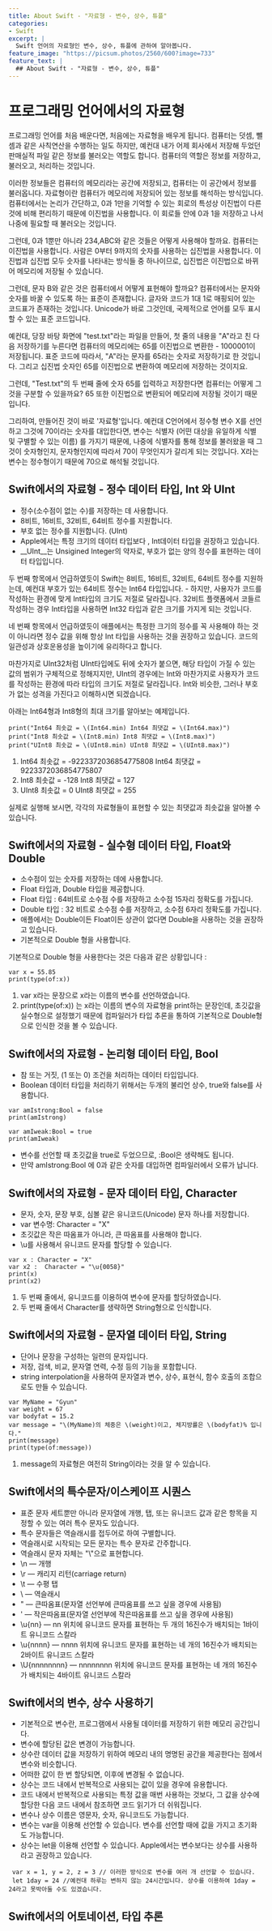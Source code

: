 ```yaml
---
title: About Swift - "자료형 - 변수, 상수, 튜플"
categories:
- Swift
excerpt: |
  Swift 언어의 자료형인 변수, 상수, 튜플에 관하여 알아봅니다.
feature_image: "https://picsum.photos/2560/600?image=733"
feature_text: |
  ## About Swift - "자료형 - 변수, 상수, 튜플"
---
```


# 프로그래밍 언어에서의 자료형

프로그래밍 언어를 처음 배운다면, 처음에는 자료형을 배우게 됩니다.
컴퓨터는 덧셈, 뺄셈과 같은 사칙연산을 수행하는 일도 하지만, 예컨대 내가 어제 회사에서 저장해 두었던 판매실적 파일 같은 정보를 불러오는 역할도 합니다. 컴퓨터의 역할은 정보를 저장하고, 불러오고, 처리하는 것입니다.

이러한 정보들은 컴퓨터의 메모리라는 공간에 저장되고, 컴퓨터는 이 공간에서 정보를 불러옵니다. 자료형이란 컴퓨터가 메모리에 저장되어 있는 정보를 해석하는 방식입니다. 컴퓨터에서는 논리가 간단하고, 0과 1만을 기억할 수 있는 회로의 특성상 이진법이 다른 것에 비해 편리하기 때문에 이진법을 사용합니다. 이 회로들 안에 0과 1을 저장하고 나서 나중에 필요할 때 불러오는 것입니다.

그런데, 0과 1뿐만 아니라 234,ABC와 같은 것들은 어떻게 사용해야 할까요.
컴퓨터는 이진법을 사용합니다. 사람은 0부터 9까지의 숫자를 사용하는 십진법을 사용합니다. 이진법과 십진법 모두 숫자를 나타내는 방식들 중 하나이므로, 십진법은 이진법으로 바뀌어 메모리에 저장될 수 있습니다.

그런데, 문자 B와 같은 것은 컴퓨터에서 어떻게 표현해야 할까요? 
컴퓨터에서는 문자와 숫자를 바꿀 수 있도록 하는 표준이 존재합니다. 글자와 코드가 1대 1로 매핑되어 있는 코드표가 존재하는 것입니다. Unicode가 바로 그것인데, 국제적으로 언어를 모두 표시할 수 있는 표준 코드입니다.

예컨대, 당장 바탕 화면에 "test.txt"라는 파일을 만들어, 첫 줄의 내용을 "A"라고 친 다음 저장하기를 누른다면 컴퓨터의 메모리에는 65를 이진법으로 변환한 - 1000001이 저장됩니다. 표준 코드에 따라서, "A"라는 문자를 65라는 숫자로 저장하기로 한 것입니다. 그리고 십진법 숫자인 65를 이진법으로 변환하여 메모리에 저장하는 것이지요.

그런데, "Test.txt"의 두 번째 줄에 숫자 65를 입력하고 저장한다면 컴퓨터는 어떻게 그것을 구분할 수 있을까요? 65 또한 이진법으로 변환되어 메모리에 저장될 것이기 때문입니다.

그리하여, 만들어진 것이 바로 '자료형'입니다. 예컨대 C언어에서 정수형 변수 X를 선언하고 그것에 70이라는 숫자를 대입한다면, 변수는 식별자 (어떤 대상을 유일하게 식별 및 구별할 수 있는 이름) 를 가지기 때문에, 나중에 식별자를 통해 정보를 불러왔을 때 그것이 숫자형인지, 문자형인지에 따라서 70이 무엇인지가 갈리게 되는 것입니다. X라는 변수는 정수형이기 때문에 70으로 해석될 것입니다.


## Swift에서의 자료형 - 정수 데이터 타입, Int 와 UInt

* 정수(소수점이 없는 수)를 저장하는 데 사용합니다.
* 8비트, 16비트, 32비트, 64비트 정수를 지원합니다.
* 부호 없는 정수를 지원합니다. (UInt)
* Apple에서는 특정 크기의 데이터 타입보다 , Int데이터 타입을 권장하고 있습니다.
* __UInt__는 Unsigined Integer의 약자로, 부호가 없는 양의 정수를 표현하는 데이터 타입입니다. 

두 번째 항목에서 언급하였듯이 Swift는 8비트, 16비트, 32비트, 64비트 정수를 지원하는데, 예컨대 부호가 있는 64비트 정수는 Int64 타입입니다. - 하지만, 사용자가 코드를 작성하는 환경에 맞게 Int타입의 크기도 저절로 달라집니다. 
32비트 플랫폼에서 코들르 작성하는 경우 Int타입을 사용하면 Int32 타입과 같은 크기를 가지게 되는 것입니다.

네 번째 항목에서 언급하였듯이 애플에서는 특정한 크기의 정수를 꼭 사용해야 하는 것이 아니라면 정수 값을 위해 항상 Int 타입을 사용하는 것을 권장하고 있습니다. 코드의 일관성과 상호운용성을 높이기에 유리하다고 합니다.

마찬가지로 UInt32처럼 UInt타입에도 뒤에 숫자가 붙으면, 해당 타입이 가질 수 있는 값의 범위가 구체적으로 정해지지만, UInt의 경우에는 Int와 마찬가지로 사용자가 코드를 작성하는 환경에 따라 타입의 크기도 저절로 달라집니다. Int와 비슷한, 그러나 부호가 없는 성격을 가진다고 이해하시면 되겠습니다.

아래는 Int64형과 Int8형의 최대 크기를 알아보는 예제입니다.

```
print("Int64 최솟값 = \(Int64.min) Int64 최댓값 = \(Int64.max)")
print("Int8 최솟값 = \(Int8.min) Int8 최댓값 = \(Int8.max)")
print("UInt8 최솟값 = \(UInt8.min) UInt8 최댓값 = \(UInt8.max)")
```
  1. Int64 최솟값 = -9223372036854775808 Int64 최댓값 = 9223372036854775807
  2. Int8 최솟값 = -128 Int8 최댓값 = 127
  3. UInt8 최솟값 = 0 UInt8 최댓값 = 255

실제로 실행해 보시면, 각각의 자료형들이 표현할 수 있는 최댓값과 최솟값을 알아볼 수 있습니다.


## Swift에서의 자료형 - 실수형 데이터 타입, Float와 Double

* 소수점이 있는 숫자를 저장하는 데에 사용합니다.
* Float 타입과, Double 타입을 제공합니다.
* Float 타입 : 64비트로 소수점 수를 저장하고 소수점 15자리 정확도를 가집니다.
* Double 타입 : 32 비트로 소수점 수를 저장하고, 소수점 6자리 정확도를 가집니다.
* 애플에서는 Double이든 Float이든 상관이 없다면 Double을 사용하는 것을 권장하고 있습니다.
* 기본적으로 Double 형을 사용합니다.

기본적으로 Double 형을 사용한다는 것은 다음과 같은 상황입니다 : 

```
var x = 55.85
print(type(of:x))
```

  1. var x라는 문장으로 x라는 이름의 변수를 선언하였습니다.
  2. print(type(of:x)) 는 x라는 이름의 변수의 자료형을 print하는 문장인데, 초깃값을 실수형으로 설정했기 때문에 컴파일러가 타입 추론을 통하여 기본적으로 Double형으로 인식한 것을 볼 수 있습니다.


## Swift에서의 자료형 - 논리형 데이터 타입, Bool

* 참 또는 거짓, (1 또는 0) 조건을 처리하는 데이터 타입입니다.
* Boolean 데이터 타입을 처리하기 위해서는 두개의 불리언 상수, true와 false를 사용합니다.

```
var amIstrong:Bool = false
print(amIstrong)

var amIweak:Bool = true
print(amIweak)
```
  * 변수를 선언할 때 초깃값을 true로 두었으므로, :Bool은 생략해도 됩니다.
  * 만약 amIstrong:Bool 에 0과 같은 숫자를 대입하면 컴파일러에서 오류가 납니다.

## Swift에서의 자료형 - 문자 데이터 타입, Character

*  문자, 숫자, 문장 부호, 심볼 같은 유니코드(Unicode) 문자 하나를 저장합니다.
* var 변수명: Character = "X"
* 초깃값은 작은 따옴표가 아니라, 큰 따옴표를 사용해야 합니다.
* \u를 사용해서 유니코드 문자를 할당할 수 있습니다.
  
```
var x : Character = "X"
var x2 :  Character = "\u{0058}"
print(x)
print(x2)
```

  1. 두 번째 줄에서, 유니코드를 이용하여 변수에 문자를 할당하였습니다.
  2. 두 번째 줄에서 Character를 생략하면 String형으로 인식합니다.


## Swift에서의 자료형 - 문자열 데이터 타입, String

* 단어나 문장을 구성하는 일련의 문자입니다.
* 저장, 검색, 비교, 문자열 연력, 수정 등의 기능을 포함합니다.
* string interpolation을 사용하여 문자열과 변수, 상수, 표현식, 함수 호출의 조합으로도 만들 수 있습니다.

```
var MyName = "Gyun"
var weight = 67
var bodyfat = 15.2
var message = "\(MyName)의 체중은 \(weight)이고, 체지방률은 \(bodyfat)% 입니다."
print(message)
print(type(of:message))
```

  1. message의 자료형은 여전히 String이라는 것을 알 수 있습니다.


## Swift에서의 특수문자/이스케이프 시퀀스

* 표준 문자 세트뿐만 아니라 문자열에 개행, 탭, 또는 유니코드 값과 같은 항목을 지정할 수 있는 여러 특수 문자도 있습니다.
* 특수 문자들은 역슬래시를 접두어로 하여 구별합니다.
* 역슬래시로 시작되는 모든 문자는 특수 문자로 간주합니다.
* 역슬래시 문자 자체는 "\\"으로 표현합니다.
* \n ― 개행
* \r ― 캐리지 리턴(carriage return)
* \t ― 수평 탭
* \\ ― 역슬래시
* \" ― 큰따옴표(문자열 선언부에 큰따옴표를 쓰고 싶을 경우에 사용됨)
* \' ― 작은따옴표(문자열 선언부에 작은따옴표를 쓰고 싶을 경우에 사용됨) 
* \u{nn} ― nn 위치에 유니코드 문자를 표현하는 두 개의 16진수가 배치되는 1바이트 유니코드 스칼라
* \u{nnnn} ― nnnn 위치에 유니코드 문자를 표현하는 네 개의 16진수가 배치되는 2바이트 유니코드 스칼라
* \U{nnnnnnnn} ― nnnnnnnn 위치에 유니코드 문자를 표현하는 네 개의 16진수가 배치되는 4바이트 유니코드 스칼라


## Swift에서의 변수, 상수 사용하기
* 기본적으로 변수란, 프로그램에서 사용될 데이터를 저장하기 위한 메모리 공간입니다.
* 변수에 할당된 값은 변경이 가능합니다.
* 상수란 데이터 값을 저장하기 위하여 메모리 내의 명명된 공간을 제공한다는 점에서 변수와 비슷합니다.
* 어떠한 값이 한 번 할당되면, 이후에 변경될 수 없습니다.
* 상수는 코드 내에서 반복적으로 사용되는 값이 있을 경우에 유용합니다.
* 코드 내에서 반복적으로 사용되는 특정 값을 매번 사용하는 것보다, 그 값을 상수에 할당한 다음 코드 내에서 참조하면 코드 읽기가 더 쉬워집니다.
* 변수나 상수 이름은 영문자, 숫자, 유니코드도 가능합니다.
* 변수는 var을 이용해 선언할 수 있습니다. 변수를 선언할 때에 값을 가지고 초기화도 가능합니다.
* 상수는 let을 이용해 선언할 수 있습니다. Apple에서는 변수보다는 상수를 사용하라고 권장하고 있습니다.
```
 var x = 1, y = 2, z = 3 // 이러한 방식으로 변수를 여러 개 선언할 수 있습니다.
 let 1day = 24 //예컨대 하루는 변하지 않는 24시간입니다. 상수를 이용하여 1day = 24라고 못박아둘 수도 있겠습니다.

```


## Swift에서의 어토네이션, 타입 추론
